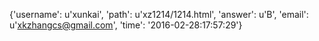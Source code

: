 {'username': u'xunkai', 'path': u'xz1214/1214.html', 'answer': u'B', 'email': u'xkzhangcs@gmail.com', 'time': '2016-02-28:17:57:29'}